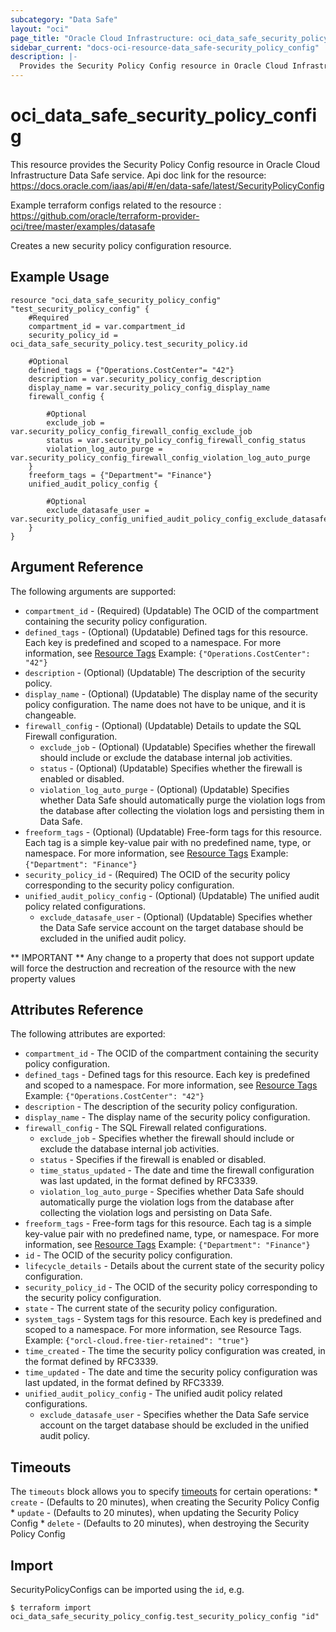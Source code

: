 ```yaml
---
subcategory: "Data Safe"
layout: "oci"
page_title: "Oracle Cloud Infrastructure: oci_data_safe_security_policy_config"
sidebar_current: "docs-oci-resource-data_safe-security_policy_config"
description: |-
  Provides the Security Policy Config resource in Oracle Cloud Infrastructure Data Safe service
---
```


# oci_data_safe_security_policy_config
This resource provides the Security Policy Config resource in Oracle Cloud Infrastructure Data Safe service.
Api doc link for the resource: https://docs.oracle.com/iaas/api/#/en/data-safe/latest/SecurityPolicyConfig

Example terraform configs related to the resource : https://github.com/oracle/terraform-provider-oci/tree/master/examples/datasafe

Creates a new security policy configuration resource.


## Example Usage

```hcl
resource "oci_data_safe_security_policy_config" "test_security_policy_config" {
	#Required
	compartment_id = var.compartment_id
	security_policy_id = oci_data_safe_security_policy.test_security_policy.id

	#Optional
	defined_tags = {"Operations.CostCenter"= "42"}
	description = var.security_policy_config_description
	display_name = var.security_policy_config_display_name
	firewall_config {

		#Optional
		exclude_job = var.security_policy_config_firewall_config_exclude_job
		status = var.security_policy_config_firewall_config_status
		violation_log_auto_purge = var.security_policy_config_firewall_config_violation_log_auto_purge
	}
	freeform_tags = {"Department"= "Finance"}
	unified_audit_policy_config {

		#Optional
		exclude_datasafe_user = var.security_policy_config_unified_audit_policy_config_exclude_datasafe_user
	}
}
```

## Argument Reference

The following arguments are supported:

* `compartment_id` - (Required) (Updatable) The OCID of the compartment containing the security policy configuration.
* `defined_tags` - (Optional) (Updatable) Defined tags for this resource. Each key is predefined and scoped to a namespace. For more information, see [Resource Tags](https://docs.cloud.oracle.com/iaas/Content/General/Concepts/resourcetags.htm) Example: `{"Operations.CostCenter": "42"}` 
* `description` - (Optional) (Updatable) The description of the security policy.
* `display_name` - (Optional) (Updatable) The display name of the security policy configuration. The name does not have to be unique, and it is changeable.
* `firewall_config` - (Optional) (Updatable) Details to update the SQL Firewall configuration. 
	* `exclude_job` - (Optional) (Updatable) Specifies whether the firewall should include or exclude the database internal job activities.
	* `status` - (Optional) (Updatable) Specifies whether the firewall is enabled or disabled.
	* `violation_log_auto_purge` - (Optional) (Updatable) Specifies whether Data Safe should automatically purge the violation logs  from the database after collecting the violation logs and persisting them in Data Safe. 
* `freeform_tags` - (Optional) (Updatable) Free-form tags for this resource. Each tag is a simple key-value pair with no predefined name, type, or namespace. For more information, see [Resource Tags](https://docs.cloud.oracle.com/iaas/Content/General/Concepts/resourcetags.htm)  Example: `{"Department": "Finance"}` 
* `security_policy_id` - (Required) The OCID of the security policy corresponding to the security policy configuration.
* `unified_audit_policy_config` - (Optional) (Updatable) The unified audit policy related configurations. 
	* `exclude_datasafe_user` - (Optional) (Updatable) Specifies whether the Data Safe service account on the target database should be excluded in the unified audit policy.


** IMPORTANT **
Any change to a property that does not support update will force the destruction and recreation of the resource with the new property values

## Attributes Reference

The following attributes are exported:

* `compartment_id` - The OCID of the compartment containing the security policy configuration.
* `defined_tags` - Defined tags for this resource. Each key is predefined and scoped to a namespace. For more information, see [Resource Tags](https://docs.cloud.oracle.com/iaas/Content/General/Concepts/resourcetags.htm) Example: `{"Operations.CostCenter": "42"}` 
* `description` - The description of the security policy configuration.
* `display_name` - The display name of the security policy configuration.
* `firewall_config` - The SQL Firewall related configurations. 
	* `exclude_job` - Specifies whether the firewall should include or exclude the database internal job activities.
	* `status` - Specifies if the firewall is enabled or disabled.
	* `time_status_updated` - The date and time the firewall configuration was last updated, in the format defined by RFC3339.
	* `violation_log_auto_purge` - Specifies whether Data Safe should automatically purge the violation logs  from the database after collecting the violation logs and persisting on Data Safe. 
* `freeform_tags` - Free-form tags for this resource. Each tag is a simple key-value pair with no predefined name, type, or namespace. For more information, see [Resource Tags](https://docs.cloud.oracle.com/iaas/Content/General/Concepts/resourcetags.htm)  Example: `{"Department": "Finance"}` 
* `id` - The OCID of the security policy configuration.
* `lifecycle_details` - Details about the current state of the security policy configuration.
* `security_policy_id` - The OCID of the security policy corresponding to the security policy configuration.
* `state` - The current state of the security policy configuration.
* `system_tags` - System tags for this resource. Each key is predefined and scoped to a namespace. For more information, see Resource Tags. Example: `{"orcl-cloud.free-tier-retained": "true"}` 
* `time_created` - The time the security policy configuration was created, in the format defined by RFC3339.
* `time_updated` - The date and time the security policy configuration was last updated, in the format defined by RFC3339.
* `unified_audit_policy_config` - The unified audit policy related configurations. 
	* `exclude_datasafe_user` - Specifies whether the Data Safe service account on the target database should be excluded in the unified audit policy.

## Timeouts

The `timeouts` block allows you to specify [timeouts](https://registry.terraform.io/providers/oracle/oci/latest/docs/guides/changing_timeouts) for certain operations:
	* `create` - (Defaults to 20 minutes), when creating the Security Policy Config
	* `update` - (Defaults to 20 minutes), when updating the Security Policy Config
	* `delete` - (Defaults to 20 minutes), when destroying the Security Policy Config


## Import

SecurityPolicyConfigs can be imported using the `id`, e.g.

```
$ terraform import oci_data_safe_security_policy_config.test_security_policy_config "id"
```

